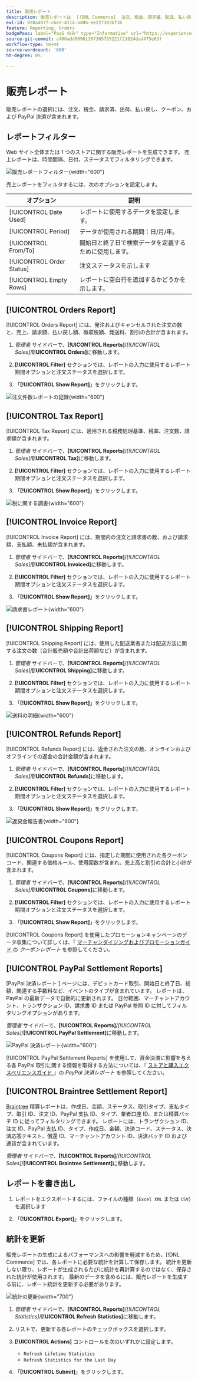 ```yaml
---
title: 販売レポート
description: 販売レポートは  [!DNL Commerce]  注文、税金、請求書、配送、払い戻し、クーポン、および PayPal 決済を追跡するのに役立ちます。
exl-id: 928a407f-cbed-4114-ad0b-ee227383bf36
feature: Reporting, Orders
badgePaas: label="PaaS のみ" type="Informative" url="https://experienceleague.adobe.com/ja/docs/commerce/user-guides/product-solutions" tooltip="Adobe Commerce on Cloud プロジェクト（Adobeが管理する PaaS インフラストラクチャ）およびオンプレミスプロジェクトにのみ適用されます。"
source-git-commit: c406add80981387305755221f21624dad475e63f
workflow-type: tm+mt
source-wordcount: '690'
ht-degree: 0%

---
```


# 販売レポート

販売レポートの選択には、注文、税金、請求済、出荷、払い戻し、クーポン、および PayPal 決済が含まれます。

## レポートフィルター

Web サイト全体または 1 つのストアに関する販売レポートを生成できます。 売上レポートは、時間間隔、日付、ステータスでフィルタリングできます。

![ 販売レポートフィルター ](./assets/tax-report.png){width="600"}

売上レポートをフィルタするには、次のオプションを設定します。

| オプション | 説明 |
|--- |--- |
| [!UICONTROL Date Used] | レポートに使用するデータを設定します。 |
| [!UICONTROL Period] | データが使用される期間：日/月/年。 |
| [!UICONTROL From/To] | 開始日と終了日で検索データを定義するために使用します。 |
| [!UICONTROL Order Status] | 注文ステータスを示します |
| [!UICONTROL Empty Rows] | レポートに空白行を追加するかどうかを示します。 |

## [!UICONTROL Orders Report]

[!UICONTROL Orders Report] には、発注およびキャンセルされた注文の数と、売上、請求額、払い戻し額、徴収税額、発送料、割引の合計が含まれます。

1. _管理者_ サイドバーで、**[!UICONTROL Reports]**/_[!UICONTROL Sales]_/**[!UICONTROL Orders]**&#x200B;に移動します。

1. **[!UICONTROL Filter]** セクションでは、レポートの入力に使用するレポート期間オプションと注文ステータスを選択します。

1. 「**[!UICONTROL Show Report]**」をクリックします。

![ 注文件数レポートの記録 ](./assets/order-report-records.png){width="600"}

## [!UICONTROL Tax Report]

[!UICONTROL Tax Report] には、適用される税務処理基準、税率、注文数、請求額が含まれます。

1. _管理者_ サイドバーで、**[!UICONTROL Reports]**/_[!UICONTROL Sales]_/**[!UICONTROL Tax]**&#x200B;に移動します。

1. **[!UICONTROL Filter]** セクションでは、レポートの入力に使用するレポート期間オプションと注文ステータスを選択します。


1. 「**[!UICONTROL Show Report]**」をクリックします。

![ 税に関する調書 ](./assets/tax-report-records.png){width="600"}

## [!UICONTROL Invoice Report]

[!UICONTROL Invoice Report] には、期間内の注文と請求書の数、および請求額、支払額、未払額が含まれます。

1. _管理者_ サイドバーで、**[!UICONTROL Reports]**/_[!UICONTROL Sales]_/**[!UICONTROL Invoiced]**&#x200B;に移動します。

1. **[!UICONTROL Filter]** セクションでは、レポートの入力に使用するレポート期間オプションと注文ステータスを選択します。

1. 「**[!UICONTROL Show Report]**」をクリックします。

![ 請求書レポート ](./assets/sales-invoiced.png){width="600"}

## [!UICONTROL Shipping Report]

[!UICONTROL Shipping Report] には、使用した配送業者または配送方法に関する注文の数（合計販売額や合計出荷額など）が含まれます。

1. _管理者_ サイドバーで、**[!UICONTROL Reports]**/_[!UICONTROL Sales]_/**[!UICONTROL Shipping]**&#x200B;に移動します。

1. **[!UICONTROL Filter]** セクションでは、レポートの入力に使用するレポート期間オプションと注文ステータスを選択します。

1. 「**[!UICONTROL Show Report]**」をクリックします。

![ 送料の明細 ](./assets/shipping.png){width="600"}

## [!UICONTROL Refunds Report]

[!UICONTROL Refunds Report] には、返金された注文の数、オンラインおよびオフラインでの返金の合計金額が含まれます。

1. _管理者_ サイドバーで、**[!UICONTROL Reports]**/_[!UICONTROL Sales]_/**[!UICONTROL Refunds]**&#x200B;に移動します。

1. **[!UICONTROL Filter]** セクションでは、レポートの入力に使用するレポート期間オプションと注文ステータスを選択します。

1. 「**[!UICONTROL Show Report]**」をクリックします。

![ 返戻金報告書 ](./assets/sales-refunds.png){width="600"}

## [!UICONTROL Coupons Report]

[!UICONTROL Coupons Report] には、指定した期間に使用された各クーポンコード、関連する価格ルール、使用回数が含まれ、売上高と割引の合計と小計が含まれます。

1. _管理者_ サイドバーで、**[!UICONTROL Reports]**/_[!UICONTROL Sales]_/**[!UICONTROL Coupons]**&#x200B;に移動します。

1. **[!UICONTROL Filter]** セクションでは、レポートの入力に使用するレポート期間オプションと注文ステータスを選択します。

1. 「**[!UICONTROL Show Report]**」をクリックします。

[!UICONTROL Coupons Report] を使用したプロモーションキャンペーンのデータ収集について詳しくは、『 [ マーチャンダイジングおよびプロモーションガイド ](../merchandising-promotions/price-rules-cart-coupon.md#coupons-report) の _クーポンレポート_ を参照してください。

<!--- ![Coupons Report](./assets/sales-coupons.png) need coupon data  -->

## [!UICONTROL PayPal Settlement Reports]

[PayPal 決済レポート ] ページには、デビットカード取引、開始日と終了日、総額、関連する手数料など、イベントのタイプが含まれています。 レポートは、PayPal の最新データで自動的に更新されます。 日付範囲、マーチャントアカウント、トランザクション ID、請求書 ID または PayPal 参照 ID に対してフィルタリングオプションがあります。

_管理者_ サイドバーで、**[!UICONTROL Reports]**/_[!UICONTROL Sales]_/**[!UICONTROL PayPal Settlement]**&#x200B;に移動します。

![PayPal 決済レポート ](./assets/reports-sales-paypal-settlement.png){width="600"}

[!UICONTROL PayPal Settlement Reports] を使用して、資金決済に影響を与える各 PayPal 取引に関する情報を取得する方法については、『 [ ストアと購入エクスペリエンスガイド ](../stores-purchase/paypal-settlement-reports.md) 』の _PayPal 決済レポート_ を参照してください。

## [!UICONTROL Braintree Settlement Report]

[Braintree](../stores-purchase/braintree.md) 精算レポートは、作成日、金額、ステータス、取引タイプ、支払タイプ、取引 ID、注文 ID、PayPal 支払 ID、タイプ、業者口座 ID、または精算バッチ ID に従ってフィルタリングできます。 レポートには、トランザクション ID、注文 ID、PayPal 支払 ID、タイプ、作成日、金額、決済コード、ステータス、決済応答テキスト、償還 ID、マーチャントアカウント ID、決済バッチ ID および通貨が含まれています。

_管理者_ サイドバーで、**[!UICONTROL Reports]**/_[!UICONTROL Sales]_/**[!UICONTROL Braintree Settlement]**&#x200B;に移動します。

<!--- ![Braintree Settlement Report](./assets/braintree-settlement.png) need a Braintree connection to update report screen -->

## レポートを書き出し

1. レポートをエクスポートするには、ファイルの種類（`Excel XML` または `CSV`）を選択します

1. 「**[!UICONTROL Export]**」をクリックします。

## 統計を更新

販売レポートの生成によるパフォーマンスへの影響を軽減するため、[!DNL Commerce] では、各レポートに必要な統計を計算して保存します。 統計を更新しない限り、レポートが生成されるたびに統計を再計算するのではなく、保存された統計が使用されます。 最新のデータを含めるには、販売レポートを生成する前に、レポート統計を更新する必要があります。

![ 統計の更新 ](./assets/refresh-stats.png){width="700"}

1. _管理者_ サイドバーで、**[!UICONTROL Reports]**/_[!UICONTROL Statistics]_/**[!UICONTROL Refresh Statistics]**&#x200B;に移動します。

1. リストで、更新する各レポートのチェックボックスを選択します。

1. **[!UICONTROL Actions]** コントロールを次のいずれかに設定します。

   - `Refresh Lifetime Statistics`
   - `Refresh Statistics for the Last Day`

1. 「**[!UICONTROL Submit]**」をクリックします。
